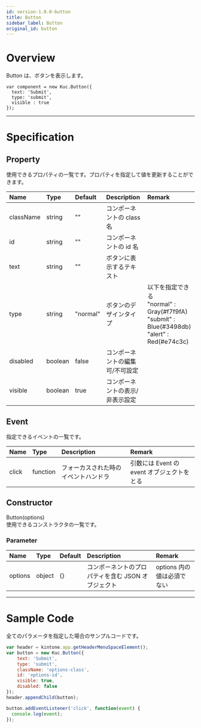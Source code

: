 ```yaml
---
id: version-1.0.0-button
title: Button
sidebar_label: Button
original_id: button
---
```


# Overview

Button は、ボタンを表示します。

```KUCComponentRenderer {"id":"button_render"}
var component = new Kuc.Button({
  text: 'Submit',
  type: 'submit',
  visible : true
});
```

---

# Specification

## Property

使用できるプロパティの一覧です。プロパティを指定して値を更新することができます。

| Name | Type | Default | Description | Remark |
| :--- | :--- | :--- | :--- | :--- |
| className | string | "" | コンポーネントの class 名 |  |
| id | string | "" | コンポーネントの id 名 |  |
| text | string | "" | ボタンに表示するテキスト ||
| type | string | "normal" | ボタンのデザインタイプ | 以下を指定できる<br>"normal" : Gray(#f7f9fA)<br>"submit" : Blue(#3498db)<br>"alert" : Red(#e74c3c) |
| disabled | boolean | false | コンポーネントの編集可/不可設定 ||
| visible | boolean | true | コンポーネントの表示/非表示設定 ||

## Event

指定できるイベントの一覧です。

| Name | Type | Description | Remark |
| :--- | :--- | :--- | :--- |
| click | function | フォーカスされた時のイベントハンドラ | 引数には Event の event オブジェクトをとる |

## Constructor

Button(options)  
使用できるコンストラクタの一覧です。

### Parameter

| Name | Type | Default | Description | Remark |
| :--- | :--- | :--- | :--- | :--- |
| options | object | {} | コンポーネントのプロパティを含む JSON オブジェクト | options 内の値は必須でない |

---

# Sample Code

全てのパラメータを指定した場合のサンプルコードです。

```javascript
var header = kintone.app.getHeaderMenuSpaceElement();
var button = new Kuc.Button({
    text: 'Submit',
    type: 'submit',
    className: 'options-class',
    id: 'options-id',
    visible: true,
    disabled: false
});
header.appendChild(button);

button.addEventListener('click', function(event) {
  console.log(event);
});
```
